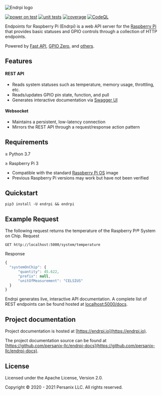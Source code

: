 ![Endrpi logo](https://assets.persanix.com/endrpi/logo-padded/logo-padded.svg)

[![power on test](https://github.com/persanix-llc/endrpi-server/actions/workflows/power-on-test.yml/badge.svg)](https://github.com/persanix-llc/endrpi-server/actions/workflows/power-on-test.yml)
[![unit tests](https://github.com/persanix-llc/endrpi-server/actions/workflows/unit-tests.yml/badge.svg)](https://github.com/persanix-llc/endrpi-server/actions/workflows/unit-tests.yml)
[![coverage](https://github.com/persanix-llc/endrpi-server/actions/workflows/coverage.yml/badge.svg)](https://github.com/persanix-llc/endrpi-server/actions/workflows/coverage.yml)
[![CodeQL](https://github.com/persanix-llc/endrpi-server/actions/workflows/codeql-analysis.yml/badge.svg)](https://github.com/persanix-llc/endrpi-server/actions/workflows/codeql-analysis.yml)

Endpoints for Raspberry Pi (Endrpi) is a web API server for the [Raspberry Pi](https://raspberrypi.org)
that provides basic statuses and GPIO controls through a collection of HTTP endpoints.

Powered by [Fast API](https://github.com/tiangolo/fastapi), 
[GPIO Zero](https://github.com/gpiozero/gpiozero), 
and [others](requirements.txt).

## Features

#### REST API
* Reads system statuses such as temperature, memory usage, throttling, etc.
* Reads/updates GPIO pin state, function, and pull 
* Generates interactive documentation via [Swagger UI](https://swagger.io/tools/swagger-ui)

#### Websocket
* Maintains a persistent, low-latency connection
* Mirrors the REST API through a request/response action pattern

## Requirements

≥ Python 3.7

≥ Raspberry Pi 3
* Compatible with the standard [Raspberry Pi OS](https://www.raspberrypi.org/documentation/raspbian) image
* Previous Raspberry Pi versions may work but have not been verified

## Quickstart

```
pip3 install -U endrpi && endrpi
```

## Example Request

The following request returns the temperature of the Raspberry Pi® System on Chip.
Request

```GET http://localhost:5000/system/temperature```

Response

```javascript
{
  "systemOnChip": {
      "quantity": 45.622,
      "prefix": null,
      "unitOfMeasurement": "CELSIUS"
  }
}
```

Endrpi generates live, interactive API documentation. A complete list of REST endpoints can be found hosted at [localhost:5000/docs](http://localhost:5000/docs).

## Project documentation
Project documentation is hosted at [https://endrpi.io](https://endrpi.io).

The project documentation source can be found at 
[https://github.com/persanix-llc/endrpi-docs](https://github.com/persanix-llc/endrpi-docs).

## License

Licensed under the Apache License, Version 2.0.

Copyright &copy; 2020 - 2021 Persanix LLC. All rights reserved.
